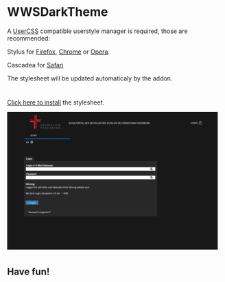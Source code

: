 # WWSDarkTheme
A [UserCSS](https://github.com/openstyles/stylus/wiki/UserCSS) compatible userstyle manager is required, those are recommended:

Stylus for [Firefox](https://addons.mozilla.org/en-US/firefox/addon/styl-us/), [Chrome](https://chrome.google.com/webstore/detail/stylus/clngdbkpkpeebahjckkjfobafhncgmne) or [Opera](https://addons.opera.com/en-gb/extensions/details/stylus/).

Cascadea for [Safari](https://cascadea.app/)

The stylesheet will be updated automaticaly by the addon.
#

[Click here to install](https://raw.githubusercontent.com/carldamke/WWSDarkTheme/master/schulportal-erz-pb-dark.user.css) the stylesheet.

<img align="center" src="https://raw.githubusercontent.com/carldamke/WWSDarkTheme/master/img/screenshot.JPG" height="320" title="Click to enlarge"></img>
#

## Have fun!
